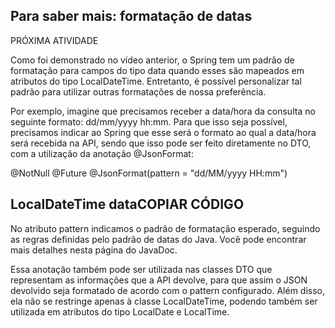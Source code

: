 ## Para saber mais: formatação de datas

PRÓXIMA ATIVIDADE

Como foi demonstrado no vídeo anterior, o Spring tem um padrão de formatação para campos do tipo data quando esses são mapeados em atributos do tipo LocalDateTime. Entretanto, é possível personalizar tal padrão para utilizar outras formatações de nossa preferência.

Por exemplo, imagine que precisamos receber a data/hora da consulta no seguinte formato: dd/mm/yyyy hh:mm. Para que isso seja possível, precisamos indicar ao Spring que esse será o formato ao qual a data/hora será recebida na API, sendo que isso pode ser feito diretamente no DTO, com a utilização da anotação @JsonFormat:

@NotNull
@Future
@JsonFormat(pattern = "dd/MM/yyyy HH:mm")

## LocalDateTime dataCOPIAR CÓDIGO

No atributo pattern indicamos o padrão de formatação esperado, seguindo as regras definidas pelo padrão de datas do Java. Você pode encontrar mais detalhes nesta página do JavaDoc.

Essa anotação também pode ser utilizada nas classes DTO que representam as informações que a API devolve, para que assim o JSON devolvido seja formatado de acordo com o pattern configurado. Além disso, ela não se restringe apenas à classe LocalDateTime, podendo também ser utilizada em atributos do tipo LocalDate e LocalTime.